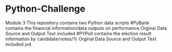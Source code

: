 # Python-Challenge
Module 3
This repository contains two Python data scripts
#PyBank contains the financial information/data outputs on performance
    Orginal Data Source and Output Text included
#PYPoll contains the election result information by candidate/votes/%
    Orginal Data Source and Output Text included
jvd